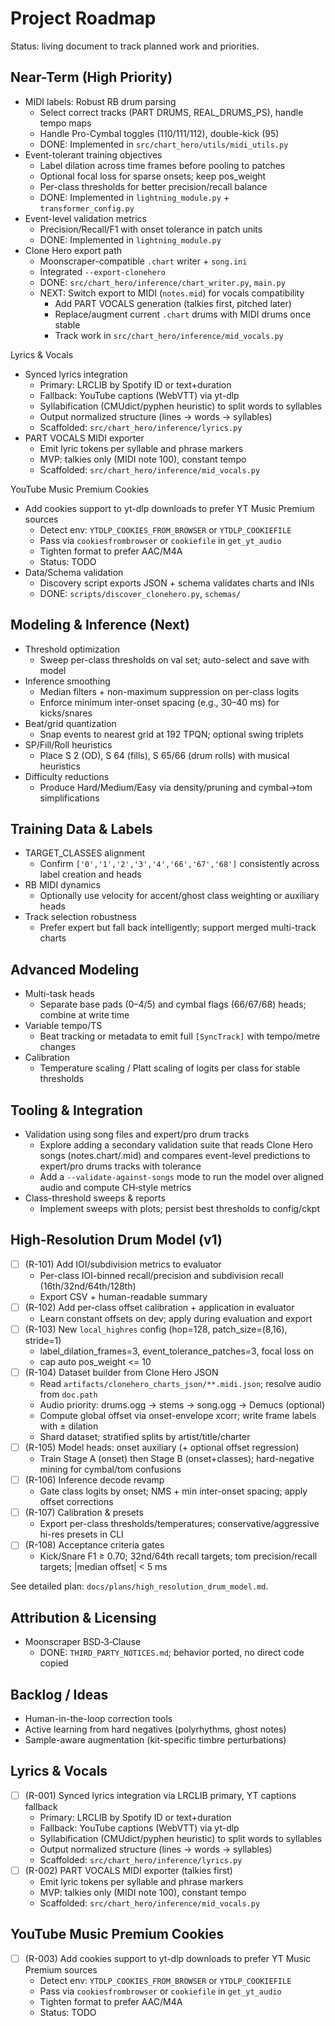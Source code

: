 Project Roadmap
===============

Status: living document to track planned work and priorities.

## Near-Term (High Priority)
- MIDI labels: Robust RB drum parsing
  - Select correct tracks (PART DRUMS, REAL_DRUMS_PS), handle tempo maps
  - Handle Pro-Cymbal toggles (110/111/112), double-kick (95)
  - DONE: Implemented in `src/chart_hero/utils/midi_utils.py`
- Event-tolerant training objectives
  - Label dilation across time frames before pooling to patches
  - Optional focal loss for sparse onsets; keep pos_weight
  - Per-class thresholds for better precision/recall balance
  - DONE: Implemented in `lightning_module.py` + `transformer_config.py`
- Event-level validation metrics
  - Precision/Recall/F1 with onset tolerance in patch units
  - DONE: Implemented in `lightning_module.py`
- Clone Hero export path
  - Moonscraper-compatible `.chart` writer + `song.ini`
  - Integrated `--export-clonehero`
  - DONE: `src/chart_hero/inference/chart_writer.py`, `main.py`
  - NEXT: Switch export to MIDI (`notes.mid`) for vocals compatibility
    - Add PART VOCALS generation (talkies first, pitched later)
    - Replace/augment current `.chart` drums with MIDI drums once stable
    - Track work in `src/chart_hero/inference/mid_vocals.py`

Lyrics & Vocals
- Synced lyrics integration
  - Primary: LRCLIB by Spotify ID or text+duration
  - Fallback: YouTube captions (WebVTT) via yt-dlp
  - Syllabification (CMUdict/pyphen heuristic) to split words to syllables
  - Output normalized structure (lines → words → syllables)
  - Scaffolded: `src/chart_hero/inference/lyrics.py`
- PART VOCALS MIDI exporter
  - Emit lyric tokens per syllable and phrase markers
  - MVP: talkies only (MIDI note 100), constant tempo
  - Scaffolded: `src/chart_hero/inference/mid_vocals.py`

YouTube Music Premium Cookies
- Add cookies support to yt-dlp downloads to prefer YT Music Premium sources
  - Detect env: `YTDLP_COOKIES_FROM_BROWSER` or `YTDLP_COOKIEFILE`
  - Pass via `cookiesfrombrowser` or `cookiefile` in `get_yt_audio`
  - Tighten format to prefer AAC/M4A
  - Status: TODO
- Data/Schema validation
  - Discovery script exports JSON + schema validates charts and INIs
  - DONE: `scripts/discover_clonehero.py`, `schemas/`

## Modeling & Inference (Next)
- Threshold optimization
  - Sweep per-class thresholds on val set; auto-select and save with model
- Inference smoothing
  - Median filters + non-maximum suppression on per-class logits
  - Enforce minimum inter-onset spacing (e.g., 30–40 ms) for kicks/snares
- Beat/grid quantization
  - Snap events to nearest grid at 192 TPQN; optional swing triplets
- SP/Fill/Roll heuristics
  - Place S 2 (OD), S 64 (fills), S 65/66 (drum rolls) with musical heuristics
- Difficulty reductions
  - Produce Hard/Medium/Easy via density/pruning and cymbal→tom simplifications

## Training Data & Labels
- TARGET_CLASSES alignment
  - Confirm `['0','1','2','3','4','66','67','68']` consistently across label creation and heads
- RB MIDI dynamics
  - Optionally use velocity for accent/ghost class weighting or auxiliary heads
- Track selection robustness
  - Prefer expert but fall back intelligently; support merged multi-track charts

## Advanced Modeling
- Multi-task heads
  - Separate base pads (0–4/5) and cymbal flags (66/67/68) heads; combine at write time
- Variable tempo/TS
  - Beat tracking or metadata to emit full `[SyncTrack]` with tempo/metre changes
- Calibration
  - Temperature scaling / Platt scaling of logits per class for stable thresholds

## Tooling & Integration
- Validation using song files and expert/pro drum tracks
  - Explore adding a secondary validation suite that reads Clone Hero songs (notes.chart/.mid) and compares event-level predictions to expert/pro drums tracks with tolerance
  - Add a `--validate-against-songs` mode to run the model over aligned audio and compute CH‑style metrics
- Class-threshold sweeps & reports
  - Implement sweeps with plots; persist best thresholds to config/ckpt

## High-Resolution Drum Model (v1)
- [ ] (R-101) Add IOI/subdivision metrics to evaluator
  - Per-class IOI-binned recall/precision and subdivision recall (16th/32nd/64th/128th)
  - Export CSV + human-readable summary
- [ ] (R-102) Add per-class offset calibration + application in evaluator
  - Learn constant offsets on dev; apply during evaluation and export
- [ ] (R-103) New `local_highres` config (hop=128, patch_size=(8,16), stride=1)
  - label_dilation_frames=3, event_tolerance_patches=3, focal loss on
  - cap auto pos_weight <= 10
- [ ] (R-104) Dataset builder from Clone Hero JSON
  - Read `artifacts/clonehero_charts_json/**.midi.json`; resolve audio from `doc.path`
  - Audio priority: drums.ogg → stems → song.ogg → Demucs (optional)
  - Compute global offset via onset-envelope xcorr; write frame labels with ± dilation
  - Shard dataset; stratified splits by artist/title/charter
- [ ] (R-105) Model heads: onset auxiliary (+ optional offset regression)
  - Train Stage A (onset) then Stage B (onset+classes); hard-negative mining for cymbal/tom confusions
- [ ] (R-106) Inference decode revamp
  - Gate class logits by onset; NMS + min inter-onset spacing; apply offset corrections
- [ ] (R-107) Calibration & presets
  - Export per-class thresholds/temperatures; conservative/aggressive hi-res presets in CLI
- [ ] (R-108) Acceptance criteria gates
  - Kick/Snare F1 ≥ 0.70; 32nd/64th recall targets; tom precision/recall targets; |median offset| < 5 ms

See detailed plan: `docs/plans/high_resolution_drum_model.md`.

## Attribution & Licensing
- Moonscraper BSD‑3‑Clause
  - DONE: `THIRD_PARTY_NOTICES.md`; behavior ported, no direct code copied

## Backlog / Ideas
- Human-in-the-loop correction tools
- Active learning from hard negatives (polyrhythms, ghost notes)
- Sample-aware augmentation (kit-specific timbre perturbations)

## Lyrics & Vocals
- [ ] (R-001) Synced lyrics integration via LRCLIB primary, YT captions fallback
  - Primary: LRCLIB by Spotify ID or text+duration
  - Fallback: YouTube captions (WebVTT) via yt-dlp
  - Syllabification (CMUdict/pyphen heuristic) to split words to syllables
  - Output normalized structure (lines → words → syllables)
  - Scaffolded: `src/chart_hero/inference/lyrics.py`
- [ ] (R-002) PART VOCALS MIDI exporter (talkies first)
  - Emit lyric tokens per syllable and phrase markers
  - MVP: talkies only (MIDI note 100), constant tempo
  - Scaffolded: `src/chart_hero/inference/mid_vocals.py`

## YouTube Music Premium Cookies
- [ ] (R-003) Add cookies support to yt-dlp downloads to prefer YT Music Premium sources
  - Detect env: `YTDLP_COOKIES_FROM_BROWSER` or `YTDLP_COOKIEFILE`
  - Pass via `cookiesfrombrowser` or `cookiefile` in `get_yt_audio`
  - Tighten format to prefer AAC/M4A
  - Status: TODO

